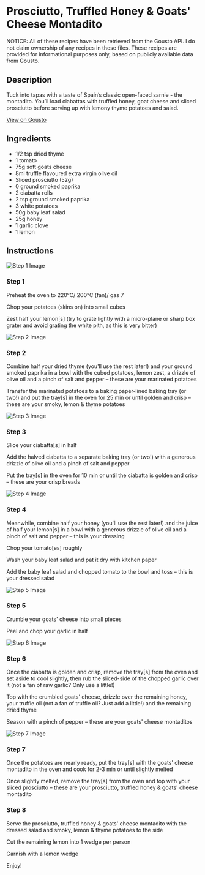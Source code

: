 # Prosciutto, Truffled Honey & Goats' Cheese Montadito

NOTICE: All of these recipes have been retrieved from the Gousto API. I do not claim ownership of any recipes in these files. These recipes are provided for informational purposes only, based on publicly available data from Gousto.

## Description

Tuck into tapas with a taste of Spain’s classic open-faced sarnie - the montadito. You’ll load ciabattas with truffled honey, goat cheese and sliced prosciutto before serving up with lemony thyme potatoes and salad.


[View on Gousto](https://www.gousto.co.uk/recipes/cookbook/prosciutto-truffled-honey-goats-cheese-montadito)

## Ingredients

- 1/2 tsp dried thyme
- 1 tomato
- 75g soft goats cheese
- 8ml truffle flavoured extra virgin olive oil
- Sliced prosciutto (52g)
- 0 ground smoked paprika
- 2 ciabatta rolls
- 2 tsp ground smoked paprika
- 3 white potatoes
- 50g baby leaf salad
- 25g honey
- 1 garlic clove
- 1 lemon

## Instructions

![Step 1 Image](https://production-media.gousto.co.uk/cms/recipe-step-image/step-1-1702388409704-x200.jpg)

### Step 1

Preheat the oven to 220°C/ 200°C (fan)/ gas 7

Chop your potatoes (skins on) into small cubes

Zest half your lemon[s] (try to grate lightly with a micro-plane or sharp box grater and avoid grating the white pith, as this is very bitter)

![Step 2 Image](https://production-media.gousto.co.uk/cms/recipe-step-image/step-2-1702388413097-x200.jpg)

### Step 2

Combine half your dried thyme (you'll use the rest later!) and your ground smoked paprika in a bowl with the cubed potatoes, lemon zest, a drizzle of olive oil and a pinch of salt and pepper – these are your marinated potatoes

Transfer the marinated potatoes to a baking paper-lined baking tray (or two!) and put the tray[s] in the oven for 25 min or until golden and crisp – these are your smoky, lemon & thyme potatoes

![Step 3 Image](https://production-media.gousto.co.uk/cms/recipe-step-image/step-3-1702388416670-x200.jpg)

### Step 3

Slice your ciabatta[s] in half

Add the halved ciabatta to a separate baking tray (or two!) with a generous drizzle of olive oil and a pinch of salt and pepper

Put the tray[s] in the oven for 10 min or until the ciabatta is golden and crisp – these are your crisp breads

![Step 4 Image](https://production-media.gousto.co.uk/cms/recipe-step-image/step-4-1702388420786-x200.jpg)

### Step 4

Meanwhile, combine half your honey (you'll use the rest later!) and the juice of half your<span class="text-danger"> </span>lemon[s] in a bowl with a generous drizzle of olive oil and a pinch of salt and pepper – this is your dressing

Chop your tomato[es] roughly

Wash your baby leaf salad and pat it dry with kitchen paper

Add the baby leaf salad and chopped tomato to the bowl and toss – this is your dressed salad

![Step 5 Image](https://production-media.gousto.co.uk/cms/recipe-step-image/step-5-1702388425500-x200.jpg)

### Step 5

Crumble your goats' cheese into small pieces

Peel and chop your garlic in half

![Step 6 Image](https://production-media.gousto.co.uk/cms/recipe-step-image/step-6-1702388429502-x200.jpg)

### Step 6

Once the ciabatta is golden and crisp, remove the tray[s] from the oven and set aside to cool slightly, then rub the sliced-side of the chopped garlic over it (not a fan of raw garlic? Only use a little!)

Top with the crumbled goats' cheese, drizzle over the remaining honey, your truffle oil (not a fan of truffle oil? Just add a little!) and the remaining dried thyme

Season with a pinch of pepper – these are your goats' cheese montaditos

![Step 7 Image](https://production-media.gousto.co.uk/cms/recipe-step-image/step-7-1702388432640-x200.jpg)

### Step 7

Once the potatoes are nearly ready, put the tray[s] with the goats' cheese montadito in the oven and cook for 2-3 min or until slightly melted

Once slightly melted, remove the tray[s] from the oven and top with your sliced prosciutto – these are your prosciutto, truffled honey & goats' cheese montadito

### Step 8

Serve the prosciutto, truffled honey & goats' cheese montadito with the dressed salad and smoky, lemon & thyme potatoes to the side

Cut the remaining lemon into 1 wedge per person

Garnish with a lemon wedge

Enjoy!

